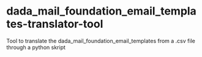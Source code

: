 # dada_mail_foundation_email_templates-translator-tool
Tool to translate the dada_mail_foundation_email_templates from a .csv file through a python skript
